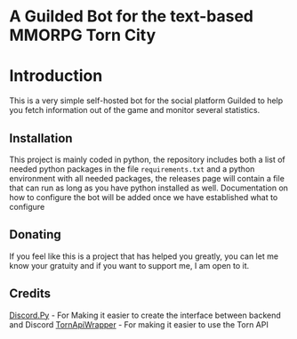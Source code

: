 # A Guilded Bot for the text-based MMORPG Torn City

# Introduction
This is a very simple self-hosted bot for the social platform Guilded to help you fetch information out of the game and monitor several statistics.
## Installation
This project is mainly coded in python, the repository includes both a list of needed python packages in the file `requirements.txt` and a python environment with all needed packages, the releases page will contain a file that can run as long as you have python installed as well. Documentation on how to configure the bot will be added once we have established what to configure
## Donating
If you feel like this is a project that has helped you greatly, you can let me know your gratuity and if you want to support me, I am open to it.
## Credits
[Discord.Py](https://pypi.org/project/discord.py/) - For Making it easier to create the interface between backend and Discord
[TornApiWrapper](https://pypi.org/project/TornAPIWrapper/) - For making it easier to use the Torn API